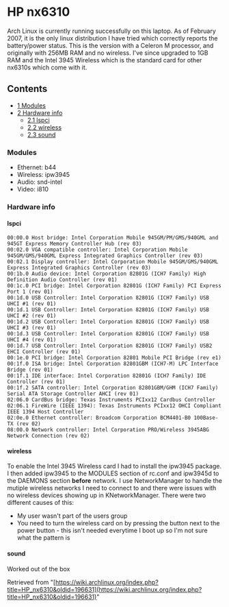 # HP nx6310

Arch Linux is currently running successfully on this laptop. As of February 2007, it is the only linux distribution I have tried which correctly reports the battery/power status. This is the version with a Celeron M processor, and originally with 256MB RAM and no wireless. I've since upgraded to 1GB RAM and the Intel 3945 Wireless which is the standard card for other nx6310s which come with it.

## Contents

*   [1 Modules](#Modules)
*   [2 Hardware info](#Hardware_info)
    *   [2.1 lspci](#lspci)
    *   [2.2 wireless](#wireless)
    *   [2.3 sound](#sound)

### Modules

*   Ethernet: b44
*   Wireless: ipw3945
*   Audio: snd-intel
*   Video: i810

### Hardware info

#### lspci

```
00:00.0 Host bridge: Intel Corporation Mobile 945GM/PM/GMS/940GML and 945GT Express Memory Controller Hub (rev 03)
00:02.0 VGA compatible controller: Intel Corporation Mobile 945GM/GMS/940GML Express Integrated Graphics Controller (rev 03)
00:02.1 Display controller: Intel Corporation Mobile 945GM/GMS/940GML Express Integrated Graphics Controller (rev 03)
00:1b.0 Audio device: Intel Corporation 82801G (ICH7 Family) High Definition Audio Controller (rev 01)
00:1c.0 PCI bridge: Intel Corporation 82801G (ICH7 Family) PCI Express Port 1 (rev 01)
00:1d.0 USB Controller: Intel Corporation 82801G (ICH7 Family) USB UHCI #1 (rev 01)
00:1d.1 USB Controller: Intel Corporation 82801G (ICH7 Family) USB UHCI #2 (rev 01)
00:1d.2 USB Controller: Intel Corporation 82801G (ICH7 Family) USB UHCI #3 (rev 01)
00:1d.3 USB Controller: Intel Corporation 82801G (ICH7 Family) USB UHCI #4 (rev 01)
00:1d.7 USB Controller: Intel Corporation 82801G (ICH7 Family) USB2 EHCI Controller (rev 01)
00:1e.0 PCI bridge: Intel Corporation 82801 Mobile PCI Bridge (rev e1)
00:1f.0 ISA bridge: Intel Corporation 82801GBM (ICH7-M) LPC Interface Bridge (rev 01)
00:1f.1 IDE interface: Intel Corporation 82801G (ICH7 Family) IDE Controller (rev 01)
00:1f.2 SATA controller: Intel Corporation 82801GBM/GHM (ICH7 Family) Serial ATA Storage Controller AHCI (rev 01)
02:06.0 CardBus bridge: Texas Instruments PCIxx12 Cardbus Controller
02:06.1 FireWire (IEEE 1394): Texas Instruments PCIxx12 OHCI Compliant IEEE 1394 Host Controller
02:0e.0 Ethernet controller: Broadcom Corporation BCM4401-B0 100Base-TX (rev 02)
08:00.0 Network controller: Intel Corporation PRO/Wireless 3945ABG Network Connection (rev 02)

```

#### wireless

To enable the Intel 3945 Wireless card I had to install the ipw3945 package. I then added ipw3945 to the MODULES section of rc.conf and ipw3945d to the DAEMONS section **before** network. I use NetworkManager to handle the mutiple wireless networks I need to connect to and there were issues with no wireless devices showing up in KNetworkManager. There were two different causes of this:

*   My user wasn't part of the users group
*   You need to turn the wireless card on by pressing the button next to the power button - this isn't needed everytime I boot up so I'm not sure what the pattern is

#### sound

Worked out of the box

Retrieved from "[https://wiki.archlinux.org/index.php?title=HP_nx6310&oldid=196631](https://wiki.archlinux.org/index.php?title=HP_nx6310&oldid=196631)"